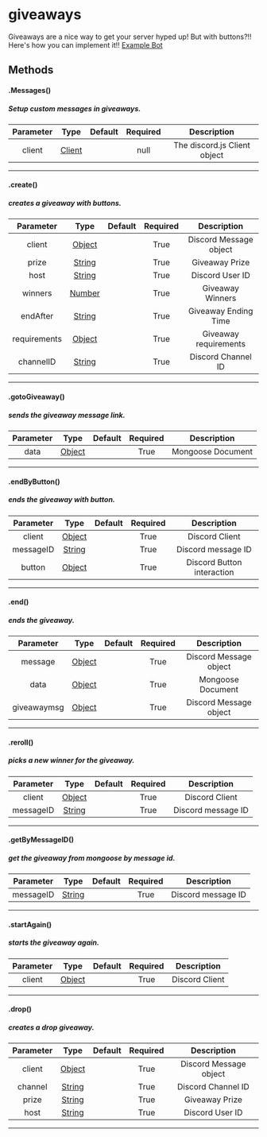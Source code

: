 # giveaways

Giveaways are a nice way to get your server hyped up! But with buttons?!! Here's how you can implement it!! [Example Bot](https://github.com/Nuggies-bot/giveaways-example)

## Methods

#### .Messages()
##### Setup custom messages in giveaways.

| **Parameter** | **Type**                                                                                          | **Default** | **Required** | **Description**                |
|:-------------:|:-------------------------------------------------------------------------------------------------:|:-----------:|:------------:|:------------------------------:|
| client        | [Client](https://discord.js.org/#/docs/main/stable/class/Client)                                  |             | null         | The discord.js Client object   |

<hr>

#### .create()
##### creates a giveaway with buttons.

| **Parameter** | **Type**                                                                                          | **Default** | **Required** | **Description**                |
|:-------------:|:-------------------------------------------------------------------------------------------------:|:-----------:|:------------:|:------------------------------:|
| client       | [Object](https://developer.mozilla.org/en-US/docs/Web/JavaScript/Reference/Global_Objects/Object) |             | True         | Discord Message object         |
| prize         | [String](https://developer.mozilla.org/en-US/docs/Web/JavaScript/Reference/Global_Objects/String) |             | True         | Giveaway Prize                 |
| host          | [String](https://developer.mozilla.org/en-US/docs/Web/JavaScript/Reference/Global_Objects/String) |             | True         | Discord User ID                |
| winners       | [Number](https://developer.mozilla.org/en-US/docs/Web/JavaScript/Reference/Global_Objects/Number) |             | True         | Giveaway Winners               |
| endAfter      | [String](https://developer.mozilla.org/en-US/docs/Web/JavaScript/Reference/Global_Objects/String) |             | True         | Giveaway Ending Time           |
| requirements  | [Object](https://developer.mozilla.org/en-US/docs/Web/JavaScript/Reference/Global_Objects/Object) |             | True         | Giveaway requirements          |
| channelID     | [String](https://developer.mozilla.org/en-US/docs/Web/JavaScript/Reference/Global_Objects/String) |             | True         | Discord Channel ID            |

<hr>

#### .gotoGiveaway()
##### sends the giveaway message link.

| **Parameter** | **Type**                                                                                            | **Default** | **Required** | **Description**                |
|:-------------:|:---------------------------------------------------------------------------------------------------:|:-----------:|:------------:|:------------------------------:|
| data          | [Object](https://developer.mozilla.org/en-US/docs/Web/JavaScript/Reference/Global_Objects/Object)   |             | True         | Mongoose Document              |

<hr>

#### .endByButton()
##### ends the giveaway with button.

| **Parameter** | **Type**                                                                                            | **Default** | **Required** | **Description**                |
|:-------------:|:---------------------------------------------------------------------------------------------------:|:-----------:|:------------:|:------------------------------:|
| client        | [Object](https://developer.mozilla.org/en-US/docs/Web/JavaScript/Reference/Global_Objects/Object)   |             | True         | Discord Client                 |
| messageID     | [String](https://developer.mozilla.org/en-US/docs/Web/JavaScript/Reference/Global_Objects/String)   |             | True         | Discord message ID             |
| button        | [Object](https://developer.mozilla.org/en-US/docs/Web/JavaScript/Reference/Global_Objects/Object)   |             | True         | Discord Button interaction     |

<hr>

#### .end()
##### ends the giveaway.

| **Parameter** | **Type**                                                                                          | **Default** | **Required** | **Description**                |
|:-------------:|:-------------------------------------------------------------------------------------------------:|:-----------:|:------------:|:------------------------------:|
| message       | [Object](https://developer.mozilla.org/en-US/docs/Web/JavaScript/Reference/Global_Objects/Object) |             | True         | Discord Message object         |
| data          | [Object](https://developer.mozilla.org/en-US/docs/Web/JavaScript/Reference/Global_Objects/Object) |             | True         | Mongoose Document              |
| giveawaymsg   | [Object](https://developer.mozilla.org/en-US/docs/Web/JavaScript/Reference/Global_Objects/Object) |             | True         | Discord Message object         |

<hr>

#### .reroll()
##### picks a new winner for the giveaway.

| **Parameter** | **Type**                                                                                          | **Default** | **Required** | **Description**                |
|:-------------:|:-------------------------------------------------------------------------------------------------:|:-----------:|:------------:|:------------------------------:|
| client        | [Object](https://developer.mozilla.org/en-US/docs/Web/JavaScript/Reference/Global_Objects/Object) |             | True         | Discord Client                 |
| messageID     | [String](https://developer.mozilla.org/en-US/docs/Web/JavaScript/Reference/Global_Objects/String) |             | True         | Discord message ID             |

<hr>

#### .getByMessageID()
##### get the giveaway from mongoose by message id.

| **Parameter** | **Type**                                                                                          | **Default** | **Required** | **Description**                |
|:-------------:|:-------------------------------------------------------------------------------------------------:|:-----------:|:------------:|:------------------------------:|
| messageID     | [String](https://developer.mozilla.org/en-US/docs/Web/JavaScript/Reference/Global_Objects/String) |             | True         | Discord message ID             |

<hr>

#### .startAgain()
##### starts the giveaway again.

| **Parameter** | **Type**                                                                                          | **Default** | **Required** | **Description**                |
|:-------------:|:-------------------------------------------------------------------------------------------------:|:-----------:|:------------:|:------------------------------:|
| client        | [Object](https://developer.mozilla.org/en-US/docs/Web/JavaScript/Reference/Global_Objects/Object) |             | True         | Discord Client                 |

<hr>

#### .drop()
##### creates a drop giveaway.

| **Parameter** | **Type**                                                                                          | **Default** | **Required** | **Description**                |
|:-------------:|:-------------------------------------------------------------------------------------------------:|:-----------:|:------------:|:------------------------------:|
| client        | [Object](https://developer.mozilla.org/en-US/docs/Web/JavaScript/Reference/Global_Objects/Object) |             | True         | Discord Message object         |
| channel       | [String](https://developer.mozilla.org/en-US/docs/Web/JavaScript/Reference/Global_Objects/String) |             | True         | Discord Channel ID             |
| prize         | [String](https://developer.mozilla.org/en-US/docs/Web/JavaScript/Reference/Global_Objects/String) |             | True         | Giveaway Prize                 |
| host          | [String](https://developer.mozilla.org/en-US/docs/Web/JavaScript/Reference/Global_Objects/String) |             | True         | Discord User ID                |

<hr>
